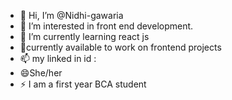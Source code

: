 - 👋 Hi, I’m @Nidhi-gawaria
- 👀 I’m interested in front end development.
- 🌱 I’m currently learning react js 
- 💞️currently available to work on  frontend projects
- 📫 my linked in id : 
- 😄She/her
- ⚡ I am a first year BCA student

<!---
Nidhi-gawaria/Nidhi-gawaria is a ✨ special ✨ repository because its `README.md` (this file) appears on your GitHub profile.
You can click the Preview link to take a look at your changes.
--->
